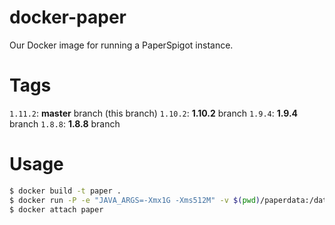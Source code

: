 # docker-paper
Our Docker image for running a PaperSpigot instance.

# Tags
`1.11.2`: **master** branch (this branch)
`1.10.2`: **1.10.2** branch
`1.9.4`: **1.9.4** branch
`1.8.8`: **1.8.8** branch

# Usage
```bash
$ docker build -t paper .
$ docker run -P -e "JAVA_ARGS=-Xmx1G -Xms512M" -v $(pwd)/paperdata:/data -itd --name my-paper paper
$ docker attach paper
```
